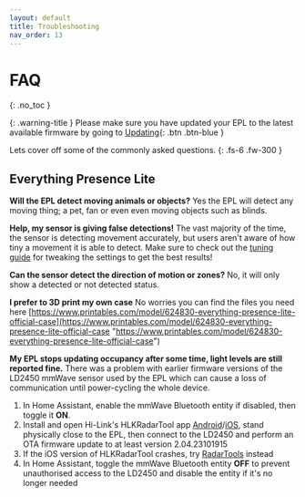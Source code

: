 ```yaml
---
layout: default
title: Troubleshooting
nav_order: 13
---
```


# FAQ

{: .no_toc }


{: .warning-title }
Please make sure you have updated your EPL to the latest available firmware by going to [Updating](https://everythingsmarthome.github.io/everything-presence-lite/updating.html){: .btn .btn-blue }


Lets cover off some of the commonly asked questions.
{: .fs-6 .fw-300 }

## Everything Presence Lite

**Will the EPL detect moving animals or objects?** Yes the EPL will detect any moving thing; a pet, fan or even even moving objects such as blinds.

**Help, my sensor is giving false detections!** The vast majority of the time, the sensor is detecting movement accurately, but users aren't aware of how tiny a movement it is able to detect. Make sure to check out the [tuning guide](https://everythingsmarthome.github.io/everything-presence-lite/tuning.html) for tweaking the settings to get the best results!

**Can the sensor detect the direction of motion or zones?** 
No, it will only show a detected or not detected status. 

**I prefer to 3D print my own case** No worries you can find the files you need here [https://www.printables.com/model/624830-everything-presence-lite-official-case](https://www.printables.com/model/624830-everything-presence-lite-official-case "https://www.printables.com/model/624830-everything-presence-lite-official-case")

**My EPL stops updating occupancy after some time, light levels are still reported fine.**
There was a problem with earlier firmware versions of the LD2450 mmWave sensor used by the EPL which can cause a loss of communication until power-cycling the whole device.

1. In Home Assistant, enable the mmWave Bluetooth entity if disabled, then toggle it **ON**.
2. Install and open Hi-Link's HLKRadarTool app [Android](https://play.google.com/store/apps/details?id=com.hlk.hlkradartool)/[iOS](https://apps.apple.com/us/app/hlkradartool/id1638651152), stand physically close to the EPL, then connect to the LD2450 and perform an OTA firmware update to at least version 2.04.23101915
3. If the iOS version of HLKRadarTool crashes, try [RadarTools](https://apps.apple.com/gb/app/radartools/id6502672452) instead
4. In Home Assistant, toggle the mmWave Bluetooth entity **OFF** to prevent unauthorised access to the LD2450 and disable the entity if it's no longer needed
